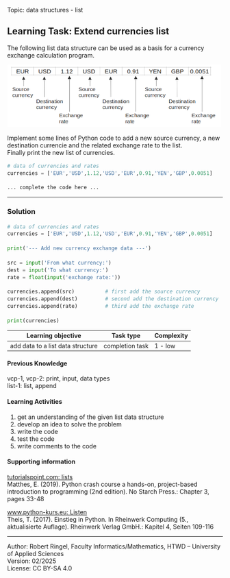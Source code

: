 Topic: data structures - list

## Learning Task: Extend currencies list

The following list data structure can be used as a basis for a currency exchange calculation program.  

![](CurrencyExchangeCalculator.png)

Implement some lines of Python code to add a new source currency, a new destination currencie and the related exchange rate to the list.  
Finally print the new list of currencies.

``` python
# data of currencies and rates
currencies = ['EUR','USD',1.12,'USD','EUR',0.91,'YEN','GBP',0.0051]

... complete the code here ...

```

---------------------------------------

### Solution

``` python
# data of currencies and rates
currencies = ['EUR','USD',1.12,'USD','EUR',0.91,'YEN','GBP',0.0051]

print('--- Add new currency exchange data ---')

src = input('From what currency:')
dest = input('To what currency:')
rate = float(input('exchange rate:'))

currencies.append(src)          # first add the source currency
currencies.append(dest)         # second add the destination currency
currencies.append(rate)         # third add the exchange rate

print(currencies)
```

| **Learning objective**                         | **Task type**   | **Complexity** |
| ---------------------------------------------- | --------------- | -------------- |
| add data to a list data structure              | completion task | 1 - low        |  

#### Previous Knowledge

vcp-1, vcp-2: print, input, data types  
list-1: list, append  

#### Learning Activities

1) get an understanding of the given list data structure
2) develop an idea to solve the problem 
3) write the code
4) test the code
5) write comments to the code

#### Supporting information

[tutorialspoint.com: lists](https://www.tutorialspoint.com/python/python_lists.htm)  
Matthes, E. (2019). Python crash course a hands-on, project-based introduction to programming (2nd edition). No Starch Press.: Chapter 3, pages 33-48  

[www.python-kurs.eu: Listen](https://www.python-kurs.eu/python3_listen.php)  
Theis, T. (2017). Einstieg in Python. In Rheinwerk Computing (5., aktualisierte Auflage). Rheinwerk Verlag GmbH.: Kapitel 4, Seiten 109-116

---------------------------------------

Author: Robert Ringel, Faculty Informatics/Mathematics, HTWD – University of Applied Sciences  
Version: 02/2025  
License: CC BY-SA 4.0
